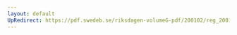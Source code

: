 ```yaml
---
layout: default
UpRedirect: https://pdf.swedeb.se/riksdagen-volumeG-pdf/200102/reg_200102/reg_200102_0480.pdf
---
```

